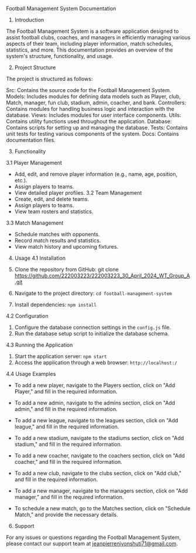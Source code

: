 
Football Management System Documentation

1. Introduction

The Football Management System is a software application designed to assist football clubs, coaches, and managers in efficiently managing various aspects of their team, including player information, match schedules, statistics, and more. This documentation provides an overview of the system's structure, functionality, and usage.

2. Project Structure

The project is structured as follows:

Src: Contains the source code for the Football Management System.
  Models: Includes modules for defining data models such as Player, club, Match, manager, fun club, stadium, admin, coacher, and bank.
  Controllers: Contains modules for handling business logic and interaction with the database.
  Views: Includes modules for user interface components.
  Utils: Contains utility functions used throughout the application.
Database: Contains scripts for setting up and managing the database.
Tests: Contains unit tests for testing various components of the system.
Docs: Contains documentation files.

 3. Functionality

3.1 Player Management
- Add, edit, and remove player information (e.g., name, age, position, etc.).
- Assign players to teams.
- View detailed player profiles.
3.2 Team Management
- Create, edit, and delete teams.
- Assign players to teams.
- View team rosters and statistics.

3.3 Match Management
- Schedule matches with opponents.
- Record match results and statistics.
- View match history and upcoming fixtures.
 4. Usage
 4.1 Installation

1. Clone the repository from GitHub: git clone https://github.com/222003223/222003223_30_April_2024_WT_Group_A.git
2. Navigate to the project directory: `cd football-management-system`
3. Install dependencies: `npm install`

4.2 Configuration

1. Configure the database connection settings in the `config.js` file.
2. Run the database setup script to initialize the database schema.

4.3 Running the Application

1. Start the application server: `npm start`
2. Access the application through a web browser: `http://localhost:/`

 4.4 Usage Examples

- To add a new player, navigate to the Players section, click on "Add Player," and fill in the required information.
- To add a new admin, navigate to the admins section, click on "Add admin," and fill in the required information.

- To add a new league, navigate to the leagues section, click on "Add league," and fill in the required information.

- To add a new stadium, navigate to the stadiums section, click on "Add stadium," and fill in the required information.

- To add a new coacher, navigate to the coachers section, click on "Add coacher," and fill in the required information.

- To add a new club, navigate to the clubs section, click on "Add club," and fill in the required information.

- To add a new manager, navigate to the managers section, click on "Add manager," and fill in the required information.

- To schedule a new match, go to the Matches section, click on "Schedule Match," and provide the necessary details.

6. Support

For any issues or questions regarding the Football Management System, please contact our support team at jeanpierreniyonshuti71@gmail.com.

